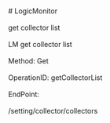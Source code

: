 <br>#     LogicMonitor</br>
<br>get collector list</br>
<br>LM get collector list</br>
<br>Method: Get</br>
<br>OperationID: getCollectorList</br>
<br>EndPoint:</br>
<br>/setting/collector/collectors</br>
